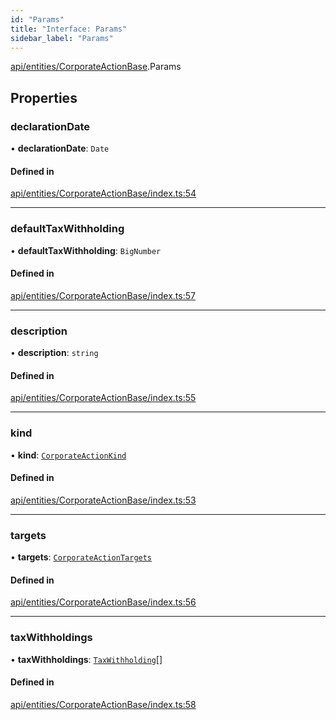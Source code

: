 ```yaml
---
id: "Params"
title: "Interface: Params"
sidebar_label: "Params"
---
```


[api/entities/CorporateActionBase](../../../../../modules/API/Entities/CorporateActionBase/CorporateActionBase.md).Params

## Properties

### declarationDate

• **declarationDate**: `Date`

#### Defined in

[api/entities/CorporateActionBase/index.ts:54](https://github.com/PolymeshAssociation/polymesh-sdk/blob/c53723bab/src/api/entities/CorporateActionBase/index.ts#L54)

___

### defaultTaxWithholding

• **defaultTaxWithholding**: `BigNumber`

#### Defined in

[api/entities/CorporateActionBase/index.ts:57](https://github.com/PolymeshAssociation/polymesh-sdk/blob/c53723bab/src/api/entities/CorporateActionBase/index.ts#L57)

___

### description

• **description**: `string`

#### Defined in

[api/entities/CorporateActionBase/index.ts:55](https://github.com/PolymeshAssociation/polymesh-sdk/blob/c53723bab/src/api/entities/CorporateActionBase/index.ts#L55)

___

### kind

• **kind**: [`CorporateActionKind`](../../../../../enums/API/Entities/CorporateActionBase/Types/CorporateActionKind/CorporateActionKind.md)

#### Defined in

[api/entities/CorporateActionBase/index.ts:53](https://github.com/PolymeshAssociation/polymesh-sdk/blob/c53723bab/src/api/entities/CorporateActionBase/index.ts#L53)

___

### targets

• **targets**: [`CorporateActionTargets`](../Types/CorporateActionTargets/CorporateActionTargets.md)

#### Defined in

[api/entities/CorporateActionBase/index.ts:56](https://github.com/PolymeshAssociation/polymesh-sdk/blob/c53723bab/src/api/entities/CorporateActionBase/index.ts#L56)

___

### taxWithholdings

• **taxWithholdings**: [`TaxWithholding`](../Types/TaxWithholding/TaxWithholding.md)[]

#### Defined in

[api/entities/CorporateActionBase/index.ts:58](https://github.com/PolymeshAssociation/polymesh-sdk/blob/c53723bab/src/api/entities/CorporateActionBase/index.ts#L58)
